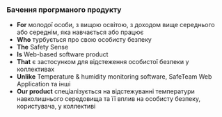 ### Бачення прогрманого продукту

- **For** молодої особи, з вищою освітою, з доходом вище середнього або середнім, яка навчається або працює
- **Who** турбується про свою особисту безпеку
- **The** Safety Sense
- **Is** Web-based software product
- **That** є застосунком для відстеження особистої безпеки у коллективах
- **Unlike** Temperature & humidity monitoring software, SafeTeam Web Application та інші
- **Our product** спеціалізується на відстежуванні температури навколишнього середовища та її вплив на особисту безпеку, користувача, у коллективі
